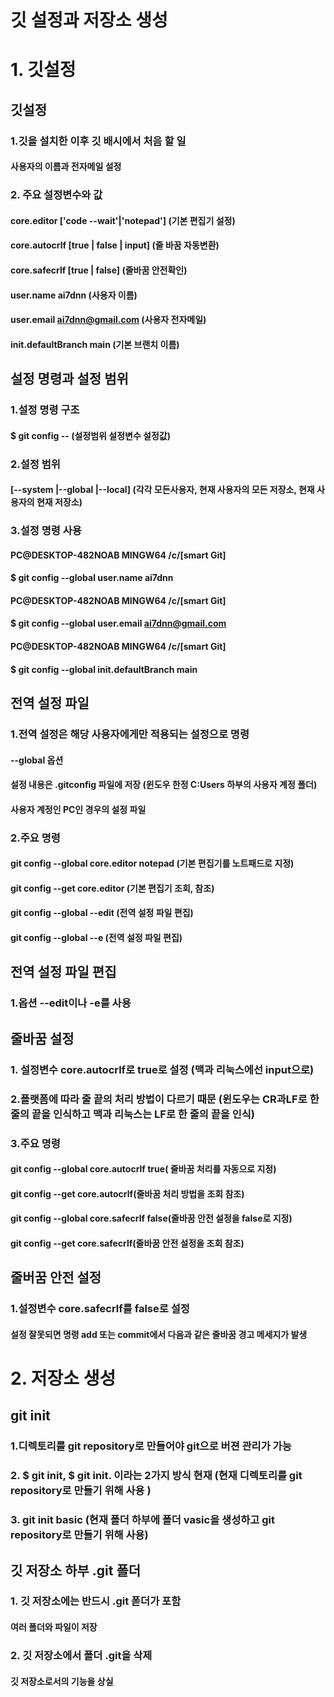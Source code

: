 # 깃 설정과 저장소 생성

# 1. 깃설정

## 깃설정
### 1.깃을 설치한 이후 깃 배시에서 처음 할 일
#### 사용자의 이름과 전자메일 설정
### 2. 주요 설정변수와 값
#### core.editor ['code --wait'|'notepad'] (기본 편집기 설정)
#### core.autocrlf [true | false | input] (줄 바꿈 자동변환)
#### core.safecrlf [true | false] (줄바꿈 안전확인)
#### user.name ai7dnn (사용자 이름)
#### user.email ai7dnn@gmail.com (사용자 전자메일)
#### init.defaultBranch main (기본 브랜치 이름)

## 설정 명령과 설정 범위
### 1.설정 명령 구조
#### $ git config --  (설정범위 설정변수 설정값)
### 2.설정 범위
#### [--system |--global |--local] (각각 모든사용자, 현재 사용자의 모든 저장소, 현재 사용자의 현재 저장소)
### 3.설정 명령 사용
#### PC@DESKTOP-482NOAB MINGW64 /c/[smart Git]
#### $ git config --global user.name ai7dnn
#### PC@DESKTOP-482NOAB MINGW64 /c/[smart Git]
#### $ git config --global user.email ai7dnn@gmail.com
#### PC@DESKTOP-482NOAB MINGW64 /c/[smart Git]
#### $ git config --global init.defaultBranch main

## 전역 설정 파일
### 1.전역 설정은 해당 사용자에게만 적용되는 설정으로 명령
#### --global 옵션
#### 설정 내용은 .gitconfig 파일에 저장 (윈도우 한정 C:Users 하부의 사용자 계정 폴더)
#### 사용자 계정인 PC인 경우의 설정 파일 
### 2.주요 명령
#### git config --global core.editor notepad (기본 편집기를 노트패드로 지정)
#### git config --get core.editor (기본 편집기 조회, 참조)
#### git config --global --edit (전역 설정 파일 편집)
#### git config --global --e (전역 설정 파일 편집)

## 전역 설정 파일 편집
### 1.옵션 --edit이나 -e를 사용

## 줄바꿈 설정
### 1. 설정변수 core.autocrlf로 true로 설정 (맥과 리눅스에선 input으로)
### 2.플랫폼에 따라 줄 끝의 처리 방법이 다르기 때문 (윈도우는 CR과LF로 한 줄의 끝을 인식하고 맥과 리눅스는 LF로 한 줄의 끝을 인식)
### 3.주요 명령
#### git config --global core.autocrlf true( 줄바꿈 처리를 자동으로 지정)
#### git config --get core.autocrlf(줄바꿈 처리 방법을 조회 참조)
#### git config --global core.safecrlf false(줄바꿈 안전 설정을 false로 지정)
#### git config --get core.safecrlf(줄바꿈 안전 설정을 조회 참조)

## 줄버꿈 안전 설정
### 1.설정변수 core.safecrlf를 false로 설정
#### 설정 잘못되면 명령 add 또는 commit에서 다음과 같은 줄바꿈 경고 메세지가 발생

# 2. 저장소 생성

## git init
### 1.디렉토리를 git repository로 만들어야 git으로 버젼 관리가 가능
### 2. $ git init, $ git init. 이라는 2가지 방식 현재 (현재 디렉토리를 git repository로 만들기 위해 사용 )
### 3. git init basic (현재 폴더 하부에 폴더 vasic을 생성하고 git repository로 만들기 위해 사용)

## 깃 저장소 하부 .git 폴더
### 1. 깃 저장소에는 반드시 .git 폳더가 포함
#### 여러 폴더와 파일이 저장
### 2. 깃 저장소에서 폴더 .git을 삭제
#### 깃 저장소로서의 기능을 상실

